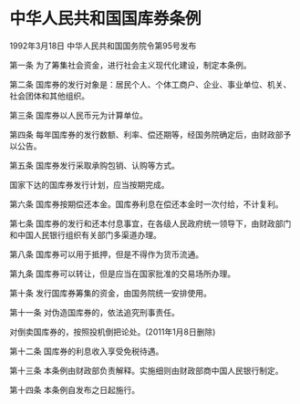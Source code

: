 # 中华人民共和国国库券条例

1992年3月18日 中华人民共和国国务院令第95号发布　



第一条 为了筹集社会资金，进行社会主义现代化建设，制定本条例。

第二条 国库券的发行对象是：居民个人、个体工商户、企业、事业单位、机关、社会团体和其他组织。

第三条 国库券以人民币元为计算单位。

第四条 每年国库券的发行数额、利率、偿还期等，经国务院确定后，由财政部予以公告。

第五条 国库券发行采取承购包销、认购等方式。

国家下达的国库券发行计划，应当按期完成。

第六条 国库券按期偿还本金。国库券利息在偿还本金时一次付给，不计复利。

第七条 国库券的发行和还本付息事宜，在各级人民政府统一领导下，由财政部门和中国人民银行组织有关部门多渠道办理。

第八条 国库券可以用于抵押，但是不得作为货币流通。

第九条 国库券可以转让，但是应当在国家批准的交易场所办理。

第十条 发行国库券筹集的资金，由国务院统一安排使用。

第十一条 对伪造国库券的，依法追究刑事责任。

对倒卖国库券的，按照投机倒把论处。(2011年1月8日删除)

第十二条 国库券的利息收入享受免税待遇。

第十三条 本条例由财政部负责解释。实施细则由财政部商中国人民银行制定。

第十四条 本条例自发布之日起施行。